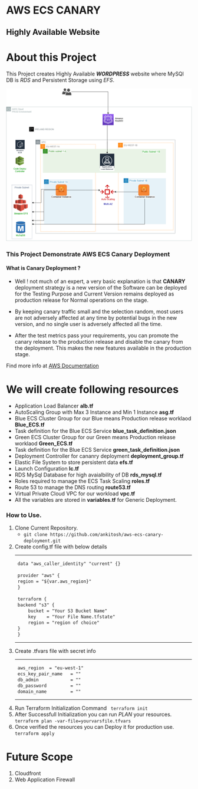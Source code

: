 # AWS ECS CANARY
## Highly Available Website

# About this Project
This Project creates Highly Available ***WORDPRESS*** website where MySQl DB is *RDS* and Persistent Storage using *EFS*.

![AWS-HA-ARCHITECTURE](/template/aws-ha-wp.png)

### This Project Demonstrate AWS ECS Canary Deployment 
#### What is Canary Deployment ?
-  Well ! not much of an expert, a very basic explanation is that **CANARY**  deployment strategy is a new version of the Software can be deployed for the Testing Purpose and Current Version remains deployed as production release for Normal operations on the stage.

- By keeping canary traffic small and the selection random, most users are not adversely affected at any time by potential bugs in the new version, and no single user is adversely affected all the time.
- After the test metrics pass your requirements, you can promote the canary release to the production release and disable the canary from the deployment. This makes the new features available in the production stage.

Find more info at [AWS Documentation](https://docs.aws.amazon.com/apigateway/latest/developerguide/canary-release.html)

# We will create following resources
- Application Load Balancer  **alb.tf**
- AutoScaling Group with Max 3 Instance and Min 1 Instance **asg.tf**
- Blue ECS Cluster Group for our Blue means Production release worklaod  **Blue_ECS.tf**
- Task definition for the Blue ECS Service **blue_task_definition.json**
- Green ECS Cluster Group for our Green means Production release worklaod  **Green_ECS.tf**
- Task definition for the Blue ECS Service **green_task_definition.json**
- Deployment Controller for cananry deployment **deployment_group.tf**
- Elastic File System to store persistent data **efs.tf**
- Launch Configuration **lc.tf**
- RDS MySql Database for high avaialbility of DB **rds_mysql.tf**
- Roles required to manage the ECS Task Scaling **roles.tf**
- Route 53 to manage the DNS routing **route53.tf**
- Virtual Private Cloud VPC for our workload **vpc.tf**
- All the variables are stored in **variables.tf** for Generic Deployment.


### How to Use.
1. Clone Current Repository.
   - `git clone https://github.com/ankitosh/aws-ecs-canary-deployment.git` 
2. Create config.tf file with below details 
    ***
        data "aws_caller_identity" "current" {}

        provider "aws" {
        region = "${var.aws_region}"
        }

        terraform {
        backend "s3" {
            bucket = "Your S3 Bucket Name"
            key    = "Your File Name.tfstate"
            region = "region of choice"
        }
        }
    ***
3. Create .tfvars file with secret info
    ***
        aws_region  = "eu-west-1"
        ecs_key_pair_name   = ""
        db_admin            = ""
        db_password         = ""
        domain_name         = ""
    ***
4. Run Terraform Initialization Command
    ` terraform init`
5. After Successfull Initialization you can run *PLAN* your resources.
    `terraform plan -var-file=yourvarsfile.tfvars`
6. Once verified the resources you can Deploy it for production use.
    `terraform apply`


# Future Scope
1. Cloudfront 
2. Web Application Firewall